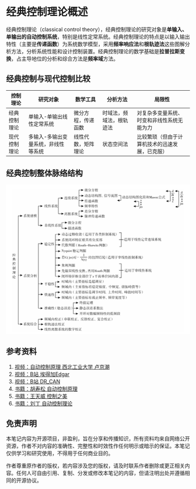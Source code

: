 # 经典控制理论概述

经典控制理论（classical control theory），经典控制理论的研究对象是**单输入、单输出的自动控制系统**，特别是线性定常系统。经典控制理论的特点是以输入输出特性（主要是**传递函数**）为系统数学模型，采用**频率响应法**和**根轨迹法**这些图解分析方法，分析系统性能和设计控制装置。经典控制理论的数学基础是**拉普拉斯变换**，占主导地位的分析和综合方法是**频率域**方法。

## 经典控制与现代控制比较

| 控制理论        | 研究对象                             | 数学工具             | 分析方法           | 局限性                                                |
| ------------- | ---------------------------------- | ------------------ | ---------------- | --------------------------------------------------- |
| 经典控制理论     | 单输入-单输出线性定常系统              | 微分方程，传递函数   | 时域法，频域法，根轨迹法 | 对复杂多变量系统、时变和非线性系统无能为力            |
| 现代控制理论     | 多输入-多输出变量系统，非线性等系统     | 线性代数，矩阵理论   | 状态空间法          | 比较繁琐（但由于计算机技术的迅速发展，已克服）       |

## 经典控制整体脉络结构

![](attachments/Pasted%20image%2020240814095912.png)

## 参考资料

1. [视频：自动控制原理 西北工业大学 卢京潮](https://www.bilibili.com/video/BV1F34y1h7so/?spm_id_from=333.337.search-card.all.click)
2. [视频：B站 埃得加Edgar](https://space.bilibili.com/276472163?spm_id_from=333.337.search-card.all.click)
3. [视频：B站 DR_CAN](https://space.bilibili.com/230105574?spm_id_from=333.337.search-card.all.click)
4. [书籍：胡寿松 自动控制原理](https://baike.baidu.com/item/%E8%87%AA%E5%8A%A8%E6%8E%A7%E5%88%B6%E5%8E%9F%E7%90%86%EF%BC%88%E7%AC%AC%E4%B8%83%E7%89%88%EF%BC%89/53605016)
5. [书籍：王天威 控制之美](https://book.douban.com/subject/35934779/)
5. [书籍：刘丁 自动控制理论](http://www.cmpedu.com/books/book/5607596.htm)

## 免责声明

本笔记内容为开源项目，非盈利，旨在分享和传播知识，所有资料均来自网络公开资源，作者不对内容的准确性、完整性和时效性作任何明示或暗示的保证。本笔记仅供学习和研究使用，不得用于任何商业目的。

作者尊重原作者的版权，若内容涉及您的版权，请及时联系作者删除或更正相关内容。任何人可自由引用、复制、分发或修改本笔记的内容，但请注明出处并遵循相同的开源协议。